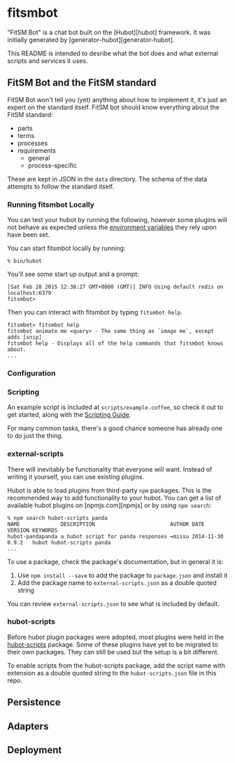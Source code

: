 # fitsmbot

"FitSM Bot" is a chat bot built on the [Hubot][hubot] framework. It was
initially generated by [generator-hubot][generator-hubot].

This README is intended to desribe what the bot does and what external scripts and services it uses.

## FitSM Bot and the FitSM standard

FitSM Bot won't tell you (yet) anything about how to implement it, it's just an expert on the standard itself.
FitSM bot should know everything about the FitSM standard:
  - parts
  - terms
  - processes
  - requirements
    - general
    - process-specific

These are kept in JSON in the `data` directory.
The schema of the data attempts to follow the standard itself.

### Running fitsmbot Locally

You can test your hubot by running the following, however some plugins will not
behave as expected unless the [environment variables](#configuration) they rely
upon have been set.

You can start fitsmbot locally by running:

    % bin/hubot

You'll see some start up output and a prompt:

    [Sat Feb 28 2015 12:38:27 GMT+0000 (GMT)] INFO Using default redis on localhost:6379
    fitsmbot>

Then you can interact with fitsmbot by typing `fitsmbot help`.

    fitsmbot> fitsmbot help
    fitsmbot animate me <query> - The same thing as `image me`, except adds [snip]
    fitsmbot help - Displays all of the help commands that fitsmbot knows about.
    ...

### Configuration


### Scripting

An example script is included at `scripts/example.coffee`, so check it out to
get started, along with the [Scripting Guide][scripting-docs].

For many common tasks, there's a good chance someone has already one to do just
the thing.

[scripting-docs]: https://github.com/github/hubot/blob/master/docs/scripting.md

### external-scripts

There will inevitably be functionality that everyone will want. Instead of
writing it yourself, you can use existing plugins.

Hubot is able to load plugins from third-party `npm` packages. This is the
recommended way to add functionality to your hubot. You can get a list of
available hubot plugins on [npmjs.com][npmjs] or by using `npm search`:

    % npm search hubot-scripts panda
    NAME             DESCRIPTION                        AUTHOR DATE       VERSION KEYWORDS
    hubot-pandapanda a hubot script for panda responses =missu 2014-11-30 0.9.2   hubot hubot-scripts panda
    ...


To use a package, check the package's documentation, but in general it is:

1. Use `npm install --save` to add the package to `package.json` and install it
2. Add the package name to `external-scripts.json` as a double quoted string

You can review `external-scripts.json` to see what is included by default.


### hubot-scripts

Before hubot plugin packages were adopted, most plugins were held in the
[hubot-scripts][hubot-scripts] package. Some of these plugins have yet to be
migrated to their own packages. They can still be used but the setup is a bit
different.

To enable scripts from the hubot-scripts package, add the script name with
extension as a double quoted string to the `hubot-scripts.json` file in this
repo.

[hubot-scripts]: https://github.com/github/hubot-scripts

##  Persistence


## Adapters


## Deployment

